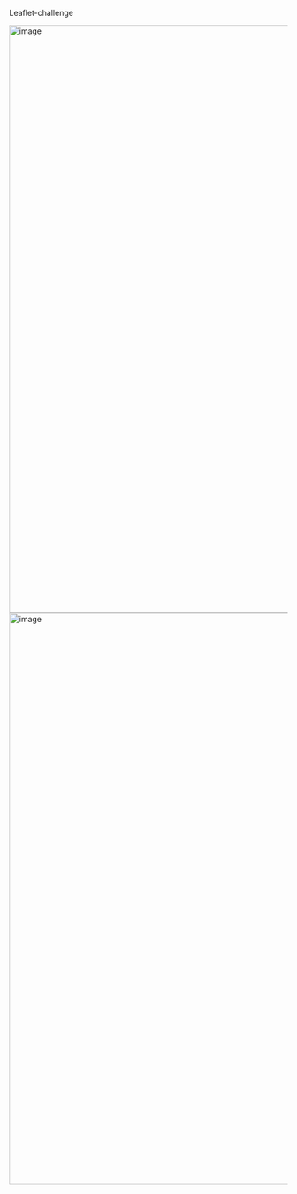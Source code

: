  Leaflet-challenge
 
<img width="1063" alt="image" src="https://github.com/stargily2017/Leaflet-challenge/assets/117419179/20a404ff-265b-433e-8305-b7aedbbda5ad">
<img width="1033" alt="image" src="https://github.com/stargily2017/Leaflet-challenge/assets/117419179/66330d80-d4d3-40e9-93be-12e299745f62">
